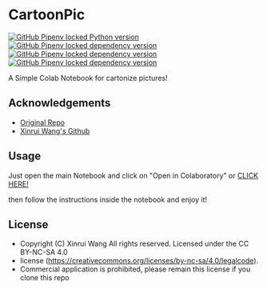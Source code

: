 # CartoonPic
[![GitHub Pipenv locked Python version](https://img.shields.io/github/pipenv/locked/python-version/adriansosauv/CartoonPic?logo=python&logoColor=yellow&style=plastic)](https://www.python.org/downloads/release/python-3711/)
[![GitHub Pipenv locked dependency version](https://img.shields.io/github/pipenv/locked/dependency-version/adriansosauv/CartoonPic/numpy?logo=numpy&style=plastic)](https://pypi.org/project/numpy/)
[![GitHub Pipenv locked dependency version](https://img.shields.io/github/pipenv/locked/dependency-version/adriansosauv/CartoonPic/opencv-python?logo=opencv&style=plastic)](https://pypi.org/project/opencv-python/)
[![GitHub Pipenv locked dependency version](https://img.shields.io/github/pipenv/locked/dependency-version/adriansosauv/CartoonPic/tensorflow?logo=tensorflow&style=plastic)](https://pypi.org/project/tensorflow/1.15.2/)


A Simple Colab Notebook for cartonize pictures! 


## Acknowledgements

 - [Original Repo](https://github.com/SystemErrorWang/White-box-Cartoonization)
 - [Xinrui Wang's Github](https://github.com/SystemErrorWang)


## Usage
Just open the main Notebook and click on "Open in Colaboratory" or [CLICK HERE!](https://colab.research.google.com/github/AdrianSosaUV/CartoonPic/blob/main/main.ipynb)

then follow the instructions inside the notebook and enjoy it!


  ## License
- Copyright (C) Xinrui Wang All rights reserved. Licensed under the CC BY-NC-SA 4.0 
- license (https://creativecommons.org/licenses/by-nc-sa/4.0/legalcode).
- Commercial application is prohibited, please remain this license if you clone this repo

  